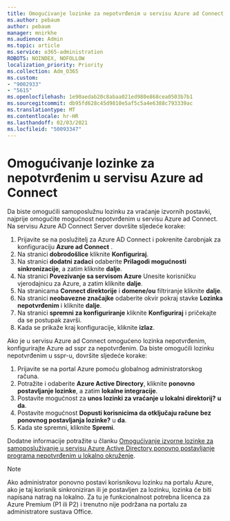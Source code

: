 ```yaml
---
title: Omogućivanje lozinke za nepotvrđenim u servisu Azure ad Connect
ms.author: pebaum
author: pebaum
manager: mnirkhe
ms.audience: Admin
ms.topic: article
ms.service: o365-administration
ROBOTS: NOINDEX, NOFOLLOW
localization_priority: Priority
ms.collection: Adm_O365
ms.custom:
- "9002933"
- "5615"
ms.openlocfilehash: 1e90aedab20c8abaa021ed980e868cea0503b7b1
ms.sourcegitcommit: db95fd628c45d9810e5af5c5a4e6388c793339ac
ms.translationtype: MT
ms.contentlocale: hr-HR
ms.lasthandoff: 02/03/2021
ms.locfileid: "50093347"
---
```

# <a name="enable-password-writeback-in-azure-ad-connect"></a>Omogućivanje lozinke za nepotvrđenim u servisu Azure ad Connect

Da biste omogućili samoposlužnu lozinku za vraćanje izvornih postavki, najprije omogućite mogućnost nepotvrđenim u servisu Azure ad Connect. Na servisu Azure AD Connect Server dovršite sljedeće korake:

1. Prijavite se na poslužitelj za Azure AD Connect i pokrenite čarobnjak za konfiguraciju **Azure ad Connect** .
2. Na stranici **dobrodošlice** kliknite **Konfiguriraj**.
3. Na stranici **dodatni zadaci** odaberite **Prilagodi mogućnosti sinkronizacije**, a zatim kliknite **dalje**.
4. Na stranici **Povezivanje sa servisom Azure** Unesite korisničku vjerodajnicu za Azure, a zatim kliknite **dalje**.
5. Na stranicama **Connect direktorije** i **domene/ou** filtriranje kliknite **dalje**.
6. Na stranici **neobavezne značajke** odaberite okvir pokraj stavke **Lozinka nepotvrđenim** i kliknite **dalje**.
7. Na stranici **spremni za konfiguriranje** kliknite **Konfiguriraj** i pričekajte da se postupak završi.
8. Kada se prikaže kraj konfiguracije, kliknite **izlaz**.

Ako je u servisu Azure ad Connect omogućeno lozinka nepotvrđenim, konfigurirajte Azure ad sspr za nepotvrđenim.  Da biste omogućili lozinku nepotvrđenim u sspr-u, dovršite sljedeće korake:

1. Prijavite se na portal Azure pomoću globalnog administratorskog računa.
2. Potražite i odaberite **Azure Active Directory**, kliknite **ponovno postavljanje lozinke**, a zatim **lokalne integracije**.
3. Postavite mogućnost za **unos lozinki za vraćanje u lokalni direktorij?** **u da**.
4. Postavite mogućnost **Dopusti korisnicima da otključaju račune bez ponovnog postavljanja lozinke?** u **da**.
5. Kada ste spremni, kliknite **Spremi**.

Dodatne informacije potražite u članku [Omogućivanje izvorne lozinke za samoposluživanje u servisu Azure Active Directory ponovno postavljanje programa nepotvrđenim u lokalno okruženje](https://docs.microsoft.com/azure/active-directory/authentication/tutorial-enable-sspr-writeback).

> [!NOTE]
>  Ako administrator ponovno postavi korisnikovu lozinku na portalu Azure, ako je taj korisnik sinkroniziran ili je postavljen za lozinku, lozinka će biti napisana natrag na lokalno. Za tu je funkcionalnost potrebna licenca za Azure Premium (P1 ili P2) i trenutno nije podržana na portalu za administratore sustava Office.
